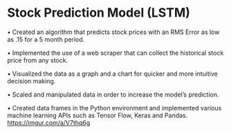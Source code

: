 # Stock Prediction Model (LSTM)
•	Created an algorithm that predicts stock prices with an RMS Error as low as .15 for a 5 month period.

•	Implemented the use of a web scraper that can collect the historical stock price from any stock.

•	Visualized the data as a graph and a chart for quicker and more intuitive decision making. 

•	Scaled and manipulated data in order to increase the model’s prediction. 

•	Created data frames in the Python environment and implemented various machine learning APIs such as Tensor Flow, Keras and Pandas.
https://imgur.com/a/V7thq6g
